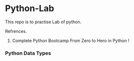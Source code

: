 # Python-Lab

This repo is to practise Lab of python.

Refrences.
1. Complete Python Bootcamp From Zero to Hero in Python !



### Python Data Types